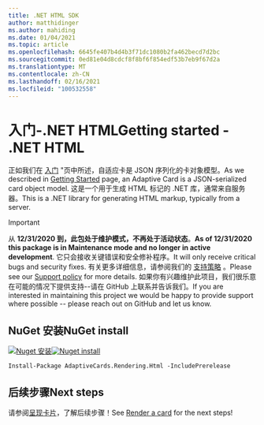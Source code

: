 ```yaml
---
title: .NET HTML SDK
author: matthidinger
ms.author: mahiding
ms.date: 01/04/2021
ms.topic: article
ms.openlocfilehash: 6645fe407b4d4b3f71dc1080b2fa462becd7d2bc
ms.sourcegitcommit: 0ed81e04d8cdcf8f8bf6f854edf53b7eb9f67d2a
ms.translationtype: MT
ms.contentlocale: zh-CN
ms.lasthandoff: 02/16/2021
ms.locfileid: "100532558"
---
```

# <a name="getting-started---net-html"></a><span data-ttu-id="837e6-102">入门-.NET HTML</span><span class="sxs-lookup"><span data-stu-id="837e6-102">Getting started - .NET HTML</span></span>

<span data-ttu-id="837e6-103">正如我们在 [入门](../../../authoring-cards/getting-started.md) "页中所述，自适应卡是 JSON 序列化的卡对象模型。</span><span class="sxs-lookup"><span data-stu-id="837e6-103">As we described in [Getting Started](../../../authoring-cards/getting-started.md) page, an Adaptive Card is a JSON-serialized card object model.</span></span> <span data-ttu-id="837e6-104">这是一个用于生成 HTML 标记的 .NET 库，通常来自服务器。</span><span class="sxs-lookup"><span data-stu-id="837e6-104">This is a .NET library for generating HTML markup, typically from a server.</span></span>

> [!IMPORTANT]
>
> <span data-ttu-id="837e6-105">从 **12/31/2020 到，此包处于维护模式，不再处于活动状态**。</span><span class="sxs-lookup"><span data-stu-id="837e6-105">**As of 12/31/2020 this package is in Maintenance mode and no longer in active development**.</span></span> <span data-ttu-id="837e6-106">它只会接收关键错误和安全修补程序。</span><span class="sxs-lookup"><span data-stu-id="837e6-106">It will only receive critical bugs and security fixes.</span></span> <span data-ttu-id="837e6-107">有关更多详细信息，请参阅我们的 [支持策略](https://github.com/microsoft/AdaptiveCards/blob/main/SUPPORT.MD) 。</span><span class="sxs-lookup"><span data-stu-id="837e6-107">Please see our [Support policy](https://github.com/microsoft/AdaptiveCards/blob/main/SUPPORT.MD) for more details.</span></span> <span data-ttu-id="837e6-108">如果你有兴趣维护此项目，我们很乐意在可能的情况下提供支持--请在 GitHub 上联系并告诉我们。</span><span class="sxs-lookup"><span data-stu-id="837e6-108">If you are interested in maintaining this project we would be happy to provide support where possible -- please reach out on GitHub and let us know.</span></span>

## <a name="nuget-install"></a><span data-ttu-id="837e6-109">NuGet 安装</span><span class="sxs-lookup"><span data-stu-id="837e6-109">NuGet install</span></span>

<span data-ttu-id="837e6-110">[![Nuget 安装](https://img.shields.io/nuget/vpre/AdaptiveCards.Rendering.Html.svg)](https://www.nuget.org/packages/AdaptiveCards.Rendering.Html)</span><span class="sxs-lookup"><span data-stu-id="837e6-110">[![Nuget install](https://img.shields.io/nuget/vpre/AdaptiveCards.Rendering.Html.svg)](https://www.nuget.org/packages/AdaptiveCards.Rendering.Html)</span></span>

```console
Install-Package AdaptiveCards.Rendering.Html -IncludePrerelease
```

## <a name="next-steps"></a><span data-ttu-id="837e6-111">后续步骤</span><span class="sxs-lookup"><span data-stu-id="837e6-111">Next steps</span></span>

<span data-ttu-id="837e6-112">请参阅[呈现卡片](render-a-card.md)，了解后续步骤！</span><span class="sxs-lookup"><span data-stu-id="837e6-112">See [Render a card](render-a-card.md) for the next steps!</span></span>
